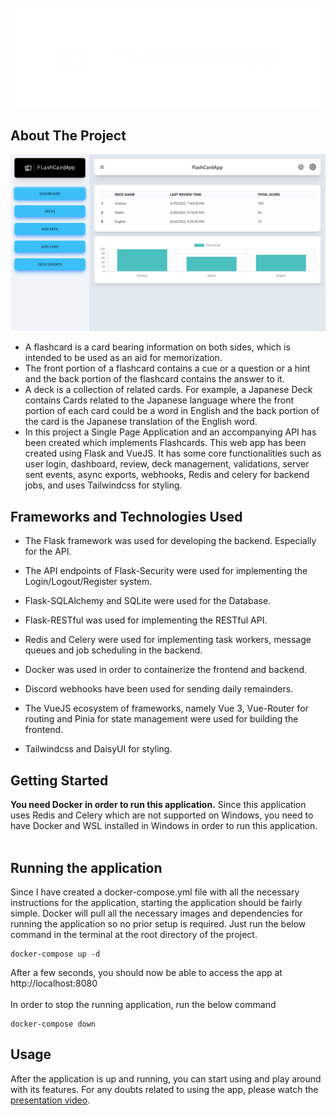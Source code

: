 <br>

<div align="center">
  <a href="https://github.com/Rahul-7323/FlashCardApp">
    <img src="images/FlashCardApp-logos_white.png" alt="Logo" width=500>
  </a>


</div>

## About The Project

![dashboard](images/dashboard.JPG "Title")

<ul>
<li>
A flashcard is a card bearing information on both sides, which is intended to be used as an aid for memorization.</li>
<li>The front portion of a flashcard contains a cue or a question or a hint and the back portion of the flashcard contains the answer to it. 
</li>
<li>
A deck is a collection of related cards. For example, a Japanese Deck contains Cards related to the Japanese language where the front portion of each card could be a word in English and the back portion of the card is the Japanese translation of the English word.
</li>
<li>
In this project a Single Page Application and an accompanying API has been created which implements Flashcards. This web app has been created using Flask and VueJS. It has some core functionalities such as user login, dashboard, review, deck management, validations, server sent events, async exports, webhooks, Redis and celery for backend jobs, and uses Tailwindcss for styling.

</li>
</ul>


## Frameworks and Technologies Used

* The Flask framework was used for developing the backend. Especially for the API.

* The API endpoints of Flask-Security were used for implementing the Login/Logout/Register
system.
* Flask-SQLAlchemy and SQLite were used for the Database.
* Flask-RESTful was used for implementing the RESTful API.
* Redis and Celery were used for implementing task workers, message queues and job scheduling in the backend.
* Docker was used in order to containerize the frontend and backend.
* Discord webhooks have been used for sending daily remainders.
* The VueJS ecosystem of frameworks, namely Vue 3, Vue-Router for routing and Pinia for state management were used for building the frontend.
* Tailwindcss and DaisyUI for styling.


## Getting Started

<b>You need Docker in order to run this application.</b>
Since this application uses Redis and Celery which are not supported on Windows, you need to have Docker and WSL installed in Windows in order to run this application.
<br><br>


## Running the application

Since I have created a docker-compose.yml file with all the necessary instructions for the application, starting the application should be fairly simple. Docker will pull all the necessary images and dependencies for running the application so no prior setup is required. Just run the below command in the terminal at the root directory of the project.
```
docker-compose up -d
```
After a few seconds, you should now be able to access the app at http://localhost:8080
<br><br>
In order to stop the running application, run the below command
```
docker-compose down
```

## Usage

After the application is up and running, you can start using and play around with its features. For any doubts related to using the app, please watch the [presentation video](https://drive.google.com/file/d/19E_UiLdPfhVD9tEHFZyD2EvKDI6YUsjw/view).
<br><br>
